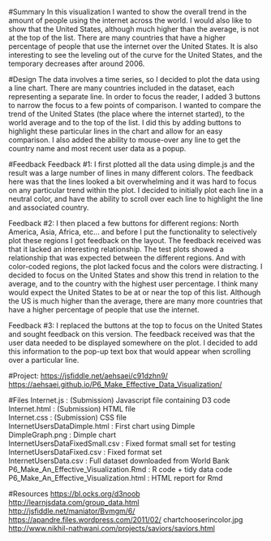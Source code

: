 #Summary
In this visualization I wanted to show the overall trend in the amount of people using the internet across the world. I would also like to show that the United States, although much higher than the average, is not at the top of the list. There are many countries that have a higher percentage of people that use the internet over the United States. It is also interesting to see the leveling out of the curve for the United States, and the temporary decreases after around 2006.

#Design
The data involves a time series, so I decided to plot the data using a line chart. There are many countries included in the dataset, each representing a separate line. In order to focus the reader, I added 3 buttons to narrow the focus to a few points of comparison. I wanted to compare the trend of the United States (the place where the internet started), to the world average and to the top of the list. I did this by adding buttons to highlight these particular lines in the chart and allow for an easy comparison. I also added the ability to mouse-over any line to get the country name and most recent user data as a popup. 

#Feedback
Feedback #1:
I first plotted all the data using dimple.js and the result was a large number of lines in many different colors. The feedback here was that the lines looked a bit overwhelming and it was hard to focus on any particular trend within the plot. I decided to initially plot each line in a neutral color, and have the ability to scroll over each line to highlight the line and associated country. 

Feedback #2:
I then placed a few buttons for different regions: North America, Asia, Africa, etc... and before I put the functionality to selectively plot these regions I got feedback on the layout. The feedback received was that it lacked an interesting relationship. The test plots showed a relationship that was expected between the different regions. And with color-coded regions, the plot lacked focus and the colors were distracting. I decided to focus on the United States and show this trend in relation to the average, and to the country with the highest user percentage. I think many would expect the United States to be at or near the top of this list. Although the US is much higher than the average, there are many more countries that have a higher percentage of people that use the internet.

Feedback #3:
I replaced the buttons at the top to focus on the United States and sought feedback on this version. The feedback received was that the user data needed to be displayed somewhere on the plot. I decided to add this information to the pop-up text box that would appear when scrolling over a particular line.  

#Project:
https://jsfiddle.net/aehsaei/c91dzhn9/ <br>
https://aehsaei.github.io/P6_Make_Effective_Data_Visualization/

#Files
Internet.js : (Submission) Javascript file containing D3 code <br>
Internet.html : (Submission) HTML file <br>
Internet.css : (Submission) CSS file <br>
InternetUsersDataDimple.html : First chart using Dimple <br>
DimpleGraph.png : Dimple chart <br>
InternetUsersDataFixedSmall.csv : Fixed format small set for testing <br>
InternetUsersDataFixed.csv : Fixed format set <br>
InternetUsersData.csv : Full dataset downloaded from World Bank <br>
P6_Make_An_Effective_Visualization.Rmd : R code + tidy data code <br>
P6_Make_An_Effective_Visualization.html : HTML report for Rmd

#Resources
https://bl.ocks.org/d3noob <br>
http://learnjsdata.com/group_data.html <br>
http://jsfiddle.net/maniator/Bvmgm/6/ <br>
https://apandre.files.wordpress.com/2011/02/ chartchooserincolor.jpg <br>
http://www.nikhil-nathwani.com/projects/saviors/saviors.html <br>
